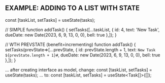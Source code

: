 ## EXAMPLE: ADDING TO A LIST WITH STATE

  const [taskList, setTasks] = useState(tasks);

  // SIMPLE
  function addTask() {
    setTasks([...taskList, {
      id: 4,
      text: 'New Task',
      dueDate: new Date(2023, 6, 9, 13, 0, 0),
      bell: true
    },]);
  }

  // WTH PREVSTATE (benefit=incrementing)
  function addTask() {
    setTasks(prevState=>[...prevState, {
      id: prevState.length + 1,
      text: `New Task ${prevState.length + 1}#`,
      dueDate: new Date(2023, 6, 9, 13, 0, 0),
      bell: true
    },]);
  }


... after creating interface as model, change:
        const [taskList, setTasks] = useState(tasks);
  ... to:
        const [taskList, setTasks] = useState<Task[]>([]);
